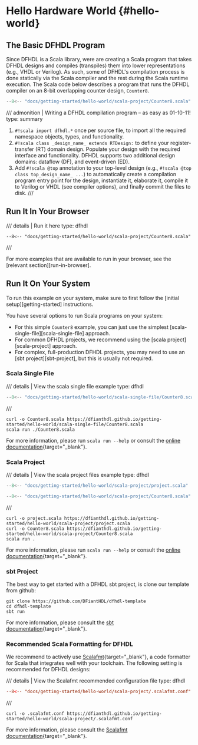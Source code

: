 # Hello Hardware World {#hello-world}

## The Basic DFHDL Program

Since DFHDL is a Scala library, were are creating a Scala program that takes DFHDL designs and compiles (transpiles) them into lower representations (e.g., VHDL or Verilog). As such, some of DFHDL's compilation process is done statically via the Scala compiler and the rest during the Scala runtime execution. The Scala code below describes a program that runs the DFHDL compiler on an 8-bit overlapping counter design, `Counter8`. 

```{.scala .copy}
--8<-- "docs/getting-started/hello-world/scala-project/Counter8.scala"
```

/// admonition | Writing a DFHDL compilation program – as easy as 01-10-11!
    type: summary
1. `#!scala import dfhdl.*` once per source file, to import all the required namespace objects, types, and functionality.
2. `#!scala class _design_name_ extends RTDesign:` to define your register-transfer (RT) domain design. Populate your design with the required interface and functionality. DFHDL supports two additional design domains: dataflow (DF), and event-driven (ED).
3. Add `#!scala @top` annotation to your top-level design (e.g., `#!scala @top class top_design_name_ ...`) to automatically create a compilation program entry point for the design, instantiate it, elaborate it, compile it to Verilog or VHDL (see compiler options), and finally commit the files to disk.
///

## Run It In Your Browser

/// details | Run it here
    type: dfhdl
```scastie
--8<-- "docs/getting-started/hello-world/scala-project/Counter8.scala"
```
///

For more examples that are available to run in your browser, see the [relevant section][run-in-browser].

## Run It On Your System

To run this example on your system, make sure to first follow the [initial setup][getting-started] instructions.

You have several options to run Scala programs on your system:

* For this simple `Counter8` example, you can just use the simplest [scala-single-file][scala-single-file] approach. 
* For common DFHDL projects, we recommend using the [scala project][scala-project] approach. 
* For complex, full-production DFHDL projects, you may need to use an [sbt project][sbt-project], but this is usually not required.

### Scala Single File

/// details | View the scala single file example
    type: dfhdl
```{.scala .copy title="Counter8.scala"}
--8<-- "docs/getting-started/hello-world/scala-single-file/Counter8.scala"
```
///

```{.console .copy linenums="0" title="Download and run in your terminal"}
curl -o Counter8.scala https://dfianthdl.github.io/getting-started/hello-world/scala-single-file/Counter8.scala
scala run ./Counter8.scala
```

For more information, please run `scala run --help` or consult the [online documentation](https://scala-cli.virtuslab.org/docs/commands/run){target="_blank"}.

### Scala Project

/// details | View the scala project files example
    type: dfhdl
```{.scala .copy title="projectFolder/project.scala"}
--8<-- "docs/getting-started/hello-world/scala-project/project.scala"
```

```{.scala .copy title="projectFolder/Counter8.scala"}
--8<-- "docs/getting-started/hello-world/scala-project/Counter8.scala"
```
///

```{.console .copy linenums="0" title="Download and run in your terminal"}
curl -o project.scala https://dfianthdl.github.io/getting-started/hello-world/scala-project/project.scala
curl -o Counter8.scala https://dfianthdl.github.io/getting-started/hello-world/scala-project/Counter8.scala
scala run .
```

For more information, please run `scala run --help` or consult the [online documentation](https://scala-cli.virtuslab.org/docs/commands/run){target="_blank"}.


### sbt Project

The best way to get started with a DFHDL sbt project, is clone our template from github:

```{.console .copy linenums="0" title="Clone and run in your terminal"}
git clone https://github.com/DFiantHDL/dfhdl-template
cd dfhdl-template
sbt run
```

For more information, please consult the [sbt documentation](https://www.scala-sbt.org/1.x/docs/){target="_blank"}.


### Recommended Scala Formatting for DFHDL

We recommend to actively use [Scalafmt](https://scalameta.org/scalafmt/){target="_blank"}, a code formatter for Scala that integrates well with your toolchain. The following setting is recommended for DFHDL designs:

/// details | View the Scalafmt recommended configuration file
    type: dfhdl
```{.toml .copy title="projectFolder/.scalafmt.conf"}
--8<-- "docs/getting-started/hello-world/scala-project/.scalafmt.conf"
```
///

```{.console .copy linenums="0" title="Download it via your terminal"}
curl -o .scalafmt.conf https://dfianthdl.github.io/getting-started/hello-world/scala-project/.scalafmt.conf
```

For more information, please consult the [Scalafmt documentation](https://scalameta.org/scalafmt/docs/configuration.html){target="_blank"}.
